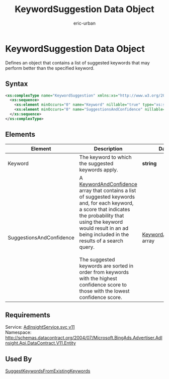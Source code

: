 ﻿---
title: KeywordSuggestion Data Object
ms.service: bing-ads-ad-insight
ms.topic: article
author: eric-urban
ms.author: eur
---
# KeywordSuggestion Data Object
Defines an object that contains a list of suggested keywords that may perform better than the specified keyword.

## Syntax
```xml
<xs:complexType name="KeywordSuggestion" xmlns:xs="http://www.w3.org/2001/XMLSchema">
  <xs:sequence>
    <xs:element minOccurs="0" name="Keyword" nillable="true" type="xs:string" />
    <xs:element minOccurs="0" name="SuggestionsAndConfidence" nillable="true" type="tns:ArrayOfKeywordAndConfidence" />
  </xs:sequence>
</xs:complexType>
```

## <a name="elements"></a>Elements

|Element|Description|Data Type|
|-----------|---------------|-------------|
|<a name="keyword"></a>Keyword|The keyword to which the suggested keywords apply.|**string**|
|<a name="suggestionsandconfidence"></a>SuggestionsAndConfidence|A [KeywordAndConfidence](../ad-insight/keywordandconfidence.md) array that contains a list of suggested keywords and, for each keyword, a score that indicates the probability that using the keyword would result in an ad being included in the results of a search query.<br /><br />The suggested keywords are sorted in order from keywords with the highest confidence score to those with the lowest confidence score.|[KeywordAndConfidence](keywordandconfidence.md) array|

## Requirements
Service: [AdInsightService.svc v11](https://adinsight.api.bingads.microsoft.com/Api/Advertiser/AdInsight/v11/AdInsightService.svc)  
Namespace: http://schemas.datacontract.org/2004/07/Microsoft.BingAds.Advertiser.AdInsight.Api.DataContract.V11.Entity  

## Used By
[SuggestKeywordsFromExistingKeywords](suggestkeywordsfromexistingkeywords.md)  
